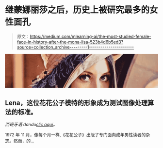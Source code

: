# 继蒙娜丽莎之后，历史上被研究最多的女性面孔

> 原文：<https://medium.com/mlearning-ai/the-most-studied-female-face-in-history-after-the-mona-lisa-523b4d6b5ed3?source=collection_archive---------1----------------------->

![](img/fac24a2d04ef8ded2972e0cd3243f29a.png)

## Lena，这位花花公子模特的形象成为测试图像处理算法的标准。

*西班牙语 dando*[*clic aquí*](https://damzar.medium.com/el-rostro-femenino-m%C3%A1s-estudiado-de-la-historia-despu%C3%A9s-de-la-mona-lisa-c67c93dbeef2)*。*

1972 年 11 月，像每个月一样,《花花公子》出版了专门面向成年男性读者的杂志。然而，的…